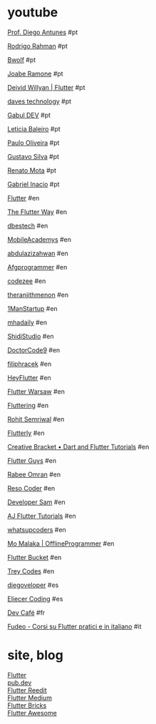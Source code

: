 # youtube

[Prof. Diego Antunes](https://www.youtube.com/@drantunes/videos) #pt

[Rodrigo Rahman](https://www.youtube.com/@rodrigorahman/videos) #pt 

[Bwolf](https://www.youtube.com/@BwolfDev/videos) #pt 

[Joabe Ramone](https://www.youtube.com/@JoabeRamone/videos) #pt 

[Deivid Willyan | Flutter](https://www.youtube.com/@FlutterCursos/videos) #pt 

[daves technology](https://www.youtube.com/@davestecnologia/videos) #pt 

[Gabul DEV](https://www.youtube.com/@GabulDEV/videos) #pt 

[Leticia Baleiro](https://www.youtube.com/channel/UChRdRcqQbtdSe6MgAWcnRCQ/videos) #pt 

[Paulo Oliveira](https://www.youtube.com/@pauloCosteira/videos) #pt 

[Gustavo Silva](https://www.youtube.com/@GustavoSilva-zt4xc/videos) #pt 

[Renato Mota](https://www.youtube.com/@RenatoMotaDev/videos) #pt 

[Gabriel Inacio](https://www.youtube.com/@gabrielinacio9900/videos) #pt 

[Flutter](https://www.youtube.com/@flutterdev/videos) #en 

[The Flutter Way](https://www.youtube.com/@TheFlutterWay/videos) #en

[dbestech](https://www.youtube.com/@dbestech/videos) #en

[MobileAcademys](https://www.youtube.com/@MobileAcademys/videos) #en

[abdulazizahwan](https://www.youtube.com/@abdulazizahwan/videos) #en

[Afgprogrammer](https://www.youtube.com/@Afgprogrammer/videos) #en

[codezee](https://www.youtube.com/@codezee/videos) #en

[theranjithmenon](https://www.youtube.com/@theranjithmenon/videos) #en

[1ManStartup](https://www.youtube.com/@1ManStartup/videos) #en

[mhadaily](https://www.youtube.com/@mhadaily/videos) #en

[ShidiStudio](https://www.youtube.com/@ShidiStudio/videos) #en

[DoctorCode9](https://www.youtube.com/@DoctorCode9/videos) #en

[filiphracek](https://www.youtube.com/@filiphracek/videos) #en

[HeyFlutter](https://www.youtube.com/@HeyFlutter/videos) #en

[Flutter Warsaw](https://www.youtube.com/@FlutterWarsaw/videos) #en

[Fluttering](https://www.youtube.com/@fluttering4032/videos) #en

[Rohit Semriwal](https://www.youtube.com/@RohitSemriwal/videos) #en

[Flutterly](https://www.youtube.com/@Flutterly/videos) #en

[Creative Bracket • Dart and Flutter Tutorials](https://www.youtube.com/@CreativeBracket/videos) #en

[Flutter Guys](https://www.youtube.com/@flutterguys/videos) #en

[Rabee Omran](https://www.youtube.com/@RabeeOmran/videos) #en

[Reso Coder](https://www.youtube.com/@ResoCoder/videos) #en

[Developer Sam](https://www.youtube.com/@developersam7921/videos) #en

[AJ Flutter Tutorials](https://www.youtube.com/@AJFlutterTutorials/videos) #en

[whatsupcoders](https://www.youtube.com/@whatsupcoders/videos) #en

[Mo Malaka | OfflineProgrammer](https://www.youtube.com/@_Mo_Malaka_/videos) #en

[Flutter Bucket](https://www.youtube.com/@FlutterBucket/videos) #en

[Trey Codes](https://www.youtube.com/@TreyHope/videos) #en

[diegoveloper](https://www.youtube.com/@diegoveloper/videos) #es  

[Eliecer Coding](https://www.youtube.com/@EliecerCoding/videos) #es

[Dev Café](https://www.youtube.com/@DevCafe/videos) #fr

[Fudeo - Corsi su Flutter pratici e in italiano](https://www.youtube.com/@fudeo/videos) #it

# site, blog

[Flutter](https://flutter.dev/)\
[pub.dev](https://pub.dev/)\
[Flutter Reedit](https://www.reddit.com/r/FlutterDev/)\
[Flutter Medium](https://medium.com/flutter)\
[Flutter Bricks](https://www.flutterbricks.com/)\
[Flutter Awesome](https://flutterawesome.com/)

